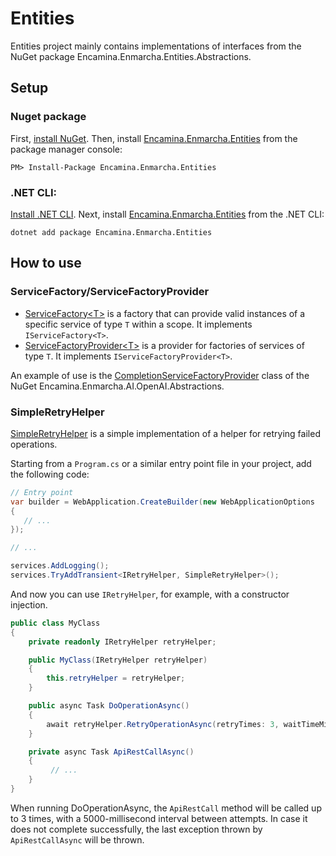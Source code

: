 ﻿# Entities

Entities project mainly contains implementations of interfaces from the NuGet package Encamina.Enmarcha.Entities.Abstractions.

## Setup

### Nuget package

First, [install NuGet](http://docs.nuget.org/docs/start-here/installing-nuget). Then, install [Encamina.Enmarcha.Entities](https://www.nuget.org/packages/Encamina.Enmarcha.Entities) from the package manager console:

    PM> Install-Package Encamina.Enmarcha.Entities

### .NET CLI:

[Install .NET CLI](https://learn.microsoft.com/en-us/dotnet/core/tools/). Next, install [Encamina.Enmarcha.Entities](https://www.nuget.org/packages/Encamina.Enmarcha.Entities) from the .NET CLI:

    dotnet add package Encamina.Enmarcha.Entities

## How to use

### ServiceFactory/ServiceFactoryProvider

- [ServiceFactory&lt;T&gt;](./ServiceFactory{T}.cs) is a factory that can provide valid instances of a specific service of type `T` within a scope. It implements `IServiceFactory<T>`.
- [ServiceFactoryProvider&lt;T&gt;](./ServiceFactoryProvider{T}.cs) is a provider for factories of services of type `T`. It implements `IServiceFactoryProvider<T>`.

An example of use is the [CompletionServiceFactoryProvider](/../Encamina.Enmarcha.AI.OpenAI.Abstractions/Compl) class of the NuGet Encamina.Enmarcha.AI.OpenAI.Abstractions.

### SimpleRetryHelper

[SimpleRetryHelper](./SimpleRetryHelper.cs) is a simple implementation of a helper for retrying failed operations.

Starting from a `Program.cs` or a similar entry point file in your project, add the following code:
```csharp
// Entry point
var builder = WebApplication.CreateBuilder(new WebApplicationOptions
{
   // ...
});

// ...

services.AddLogging();
services.TryAddTransient<IRetryHelper, SimpleRetryHelper>();
```

And now you can use `IRetryHelper`, for example, with a constructor injection.

```csharp
public class MyClass
{
    private readonly IRetryHelper retryHelper;

    public MyClass(IRetryHelper retryHelper)
    {
        this.retryHelper = retryHelper;
    }

    public async Task DoOperationAsync()
    {
        await retryHelper.RetryOperationAsync(retryTimes: 3, waitTimeMilliseconds: 5000, operation: ApiRestCallAsync);
    }

    private async Task ApiRestCallAsync()
    {
         // ...
    }
}
```
When running DoOperationAsync, the `ApiRestCall` method will be called up to 3 times, with a 5000-millisecond interval between attempts. In case it does not complete successfully, the last exception thrown by `ApiRestCallAsync` will be thrown.